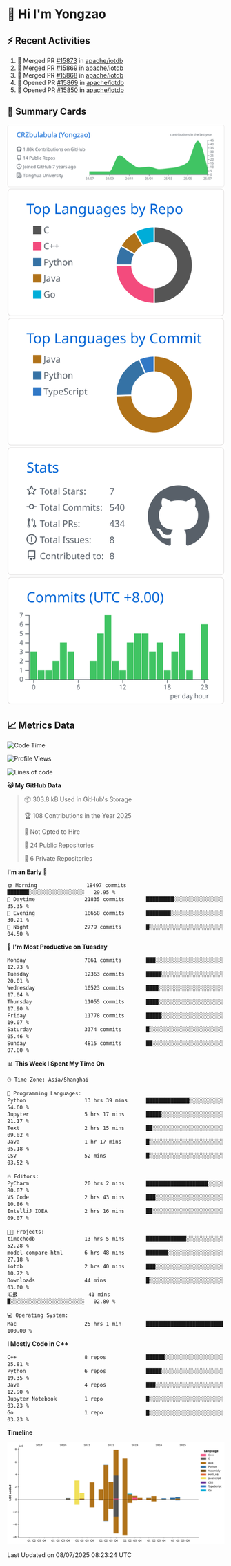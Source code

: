 # 👋 Hi I'm Yongzao

## ⚡ Recent Activities
<!--START_SECTION:activity-->
1. 🎉 Merged PR [#15873](https://github.com/apache/iotdb/pull/15873) in [apache/iotdb](https://github.com/apache/iotdb)
2. 🎉 Merged PR [#15869](https://github.com/apache/iotdb/pull/15869) in [apache/iotdb](https://github.com/apache/iotdb)
3. 🎉 Merged PR [#15868](https://github.com/apache/iotdb/pull/15868) in [apache/iotdb](https://github.com/apache/iotdb)
4. 💪 Opened PR [#15869](https://github.com/apache/iotdb/pull/15869) in [apache/iotdb](https://github.com/apache/iotdb)
5. 💪 Opened PR [#15850](https://github.com/apache/iotdb/pull/15850) in [apache/iotdb](https://github.com/apache/iotdb)
<!--END_SECTION:activity-->

## 🎑 Summary Cards

[![](https://raw.githubusercontent.com/CRZbulabula/CRZbulabula/main/profile-summary-card-output/github/0-profile-details.svg)](https://github.com/vn7n24fzkq/github-profile-summary-cards)
[![](https://raw.githubusercontent.com/CRZbulabula/CRZbulabula/main/profile-summary-card-output/github/1-repos-per-language.svg)](https://github.com/vn7n24fzkq/github-profile-summary-cards) [![](https://raw.githubusercontent.com/CRZbulabula/CRZbulabula/main/profile-summary-card-output/github/2-most-commit-language.svg)](https://github.com/vn7n24fzkq/github-profile-summary-cards)
[![](https://raw.githubusercontent.com/CRZbulabula/CRZbulabula/main/profile-summary-card-output/github/3-stats.svg)](https://github.com/vn7n24fzkq/github-profile-summary-cards) [![](https://raw.githubusercontent.com/CRZbulabula/CRZbulabula/main/profile-summary-card-output/github/4-productive-time.svg)](https://github.com/vn7n24fzkq/github-profile-summary-cards)

## 📈 Metrics Data

<!--START_SECTION:waka-->
![Code Time](http://img.shields.io/badge/Code%20Time-1%2C030%20hrs%2037%20mins-blue)

![Profile Views](http://img.shields.io/badge/Profile%20Views-0-blue)

![Lines of code](https://img.shields.io/badge/From%20Hello%20World%20I%27ve%20Written-34.4%20million%20lines%20of%20code-blue)

**🐱 My GitHub Data** 

> 📦 303.8 kB Used in GitHub's Storage 
 > 
> 🏆 108 Contributions in the Year 2025
 > 
> 🚫 Not Opted to Hire
 > 
> 📜 24 Public Repositories 
 > 
> 🔑 6 Private Repositories 
 > 
**I'm an Early 🐤** 

```text
🌞 Morning                18497 commits       ███████░░░░░░░░░░░░░░░░░░   29.95 % 
🌆 Daytime                21835 commits       █████████░░░░░░░░░░░░░░░░   35.35 % 
🌃 Evening                18658 commits       ████████░░░░░░░░░░░░░░░░░   30.21 % 
🌙 Night                  2779 commits        █░░░░░░░░░░░░░░░░░░░░░░░░   04.50 % 
```
📅 **I'm Most Productive on Tuesday** 

```text
Monday                   7861 commits        ███░░░░░░░░░░░░░░░░░░░░░░   12.73 % 
Tuesday                  12363 commits       █████░░░░░░░░░░░░░░░░░░░░   20.01 % 
Wednesday                10523 commits       ████░░░░░░░░░░░░░░░░░░░░░   17.04 % 
Thursday                 11055 commits       ████░░░░░░░░░░░░░░░░░░░░░   17.90 % 
Friday                   11778 commits       █████░░░░░░░░░░░░░░░░░░░░   19.07 % 
Saturday                 3374 commits        █░░░░░░░░░░░░░░░░░░░░░░░░   05.46 % 
Sunday                   4815 commits        ██░░░░░░░░░░░░░░░░░░░░░░░   07.80 % 
```


📊 **This Week I Spent My Time On** 

```text
🕑︎ Time Zone: Asia/Shanghai

💬 Programming Languages: 
Python                   13 hrs 39 mins      ██████████████░░░░░░░░░░░   54.60 % 
Jupyter                  5 hrs 17 mins       █████░░░░░░░░░░░░░░░░░░░░   21.17 % 
Text                     2 hrs 15 mins       ██░░░░░░░░░░░░░░░░░░░░░░░   09.02 % 
Java                     1 hr 17 mins        █░░░░░░░░░░░░░░░░░░░░░░░░   05.18 % 
CSV                      52 mins             █░░░░░░░░░░░░░░░░░░░░░░░░   03.52 % 

🔥 Editors: 
PyCharm                  20 hrs 2 mins       ████████████████████░░░░░   80.07 % 
VS Code                  2 hrs 43 mins       ███░░░░░░░░░░░░░░░░░░░░░░   10.86 % 
IntelliJ IDEA            2 hrs 16 mins       ██░░░░░░░░░░░░░░░░░░░░░░░   09.07 % 

🐱‍💻 Projects: 
timechodb                13 hrs 5 mins       █████████████░░░░░░░░░░░░   52.28 % 
model-compare-html       6 hrs 48 mins       ███████░░░░░░░░░░░░░░░░░░   27.18 % 
iotdb                    2 hrs 40 mins       ███░░░░░░░░░░░░░░░░░░░░░░   10.72 % 
Downloads                44 mins             █░░░░░░░░░░░░░░░░░░░░░░░░   03.00 % 
汇报                       41 mins             █░░░░░░░░░░░░░░░░░░░░░░░░   02.80 % 

💻 Operating System: 
Mac                      25 hrs 1 min        █████████████████████████   100.00 % 
```

**I Mostly Code in C++** 

```text
C++                      8 repos             ██████░░░░░░░░░░░░░░░░░░░   25.81 % 
Python                   6 repos             █████░░░░░░░░░░░░░░░░░░░░   19.35 % 
Java                     4 repos             ███░░░░░░░░░░░░░░░░░░░░░░   12.90 % 
Jupyter Notebook         1 repo              █░░░░░░░░░░░░░░░░░░░░░░░░   03.23 % 
Go                       1 repo              █░░░░░░░░░░░░░░░░░░░░░░░░   03.23 % 
```



**Timeline**

![Lines of Code chart](https://raw.githubusercontent.com/CRZbulabula/CRZbulabula/main/assets/bar_graph.png)


 Last Updated on 08/07/2025 08:23:24 UTC
<!--END_SECTION:waka-->

